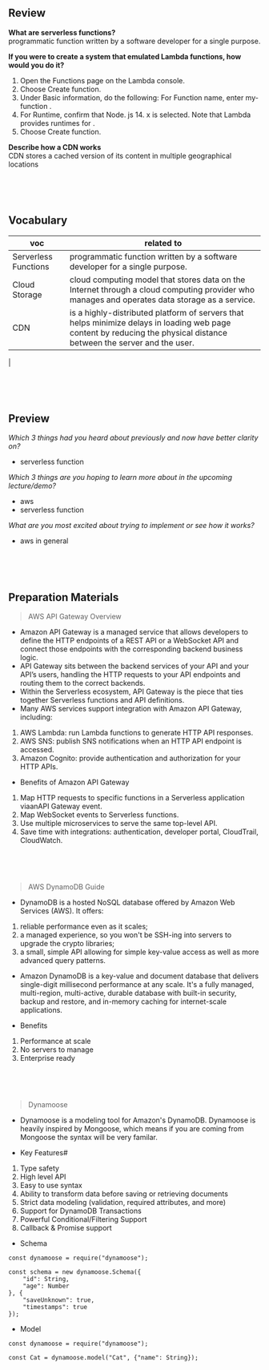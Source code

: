 ## Review

**What are serverless functions?**  
programmatic function written by a software developer for a single purpose.

**If you were to create a system that emulated Lambda functions, how would you do it?**

1. Open the Functions page on the Lambda console.
2. Choose Create function.
3. Under Basic information, do the following: For Function name, enter my-function .
4. For Runtime, confirm that Node. js 14. x is selected. Note that Lambda provides runtimes for .
5. Choose Create function.

**Describe how a CDN works**  
CDN stores a cached version of its content in multiple geographical locations

&nbsp;

&nbsp;

## Vocabulary

| voc                  | related to                                                                                                                                                            |
| -------------------- | --------------------------------------------------------------------------------------------------------------------------------------------------------------------- |
| Serverless Functions | programmatic function written by a software developer for a single purpose.                                                                                           |
| Cloud Storage        | cloud computing model that stores data on the Internet through a cloud computing provider who manages and operates data storage as a service.                         |
| CDN                  | is a highly-distributed platform of servers that helps minimize delays in loading web page content by reducing the physical distance between the server and the user. |

|

&nbsp;

&nbsp;

## Preview

_Which 3 things had you heard about previously and now have better clarity on?_

- serverless function

_Which 3 things are you hoping to learn more about in the upcoming lecture/demo?_

- aws
- serverless function

_What are you most excited about trying to implement or see how it works?_

- aws in general

&nbsp;

&nbsp;

## Preparation Materials

> AWS API Gateway Overview

- Amazon API Gateway is a managed service that allows developers to define the HTTP endpoints of a REST API or a WebSocket API and connect those endpoints with the corresponding backend business logic.
- API Gateway sits between the backend services of your API and your API’s users, handling the HTTP requests to your API endpoints and routing them to the correct backends.
- Within the Serverless ecosystem, API Gateway is the piece that ties together Serverless functions and API definitions.
- Many AWS services support integration with Amazon API Gateway, including:

1. AWS Lambda: run Lambda functions to generate HTTP API responses.
2. AWS SNS: publish SNS notifications when an HTTP API endpoint is accessed.
3. Amazon Cognito: provide authentication and authorization for your HTTP APIs.

- Benefits of Amazon API Gateway

1. Map HTTP requests to specific functions in a Serverless application viaanAPI Gateway event.
2. Map WebSocket events to Serverless functions.
3. Use multiple microservices to serve the same top-level API.
4. Save time with integrations: authentication, developer portal, CloudTrail, CloudWatch.

&nbsp;

&nbsp;

> AWS DynamoDB Guide

- DynamoDB is a hosted NoSQL database offered by Amazon Web Services (AWS). It offers:

1. reliable performance even as it scales;
2. a managed experience, so you won't be SSH-ing into servers to upgrade the crypto libraries;
3. a small, simple API allowing for simple key-value access as well as more advanced query patterns.

- Amazon DynamoDB is a key-value and document database that delivers single-digit millisecond performance at any scale. It's a fully managed, multi-region, multi-active, durable database with built-in security, backup and restore, and in-memory caching for internet-scale applications.

- Benefits

1. Performance at scale
2. No servers to manage
3. Enterprise ready

&nbsp;

&nbsp;

> Dynamoose

- Dynamoose is a modeling tool for Amazon's DynamoDB. Dynamoose is heavily inspired by Mongoose, which means if you are coming from Mongoose the syntax will be very familar.

- Key Features#

1. Type safety
2. High level API
3. Easy to use syntax
4. Ability to transform data before saving or retrieving documents
5. Strict data modeling (validation, required attributes, and more)
6. Support for DynamoDB Transactions
7. Powerful Conditional/Filtering Support
8. Callback & Promise support

- Schema

```
const dynamoose = require("dynamoose");

const schema = new dynamoose.Schema({
    "id": String,
    "age": Number
}, {
    "saveUnknown": true,
    "timestamps": true
});
```

- Model

```
const dynamoose = require("dynamoose");

const Cat = dynamoose.model("Cat", {"name": String});
```
